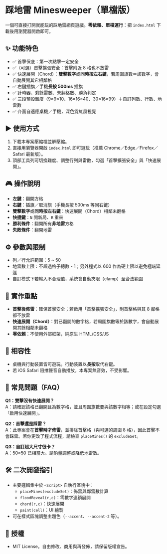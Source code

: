 # 踩地雷 Minesweeper（單檔版）

一個可直接打開就能玩的踩地雷網頁遊戲。**零依賴、單檔運行**：把 `index.html` 下載後用瀏覽器開啟即可。

## ✨ 功能特色
- ✅ 首擊保底：第一次點擊一定安全
- ✅（可選）首擊擴張安全：首擊附近 8 格也不放雷
- ✅ 快速展開（Chord）：**雙擊數字**或**同時按左右鍵**，若周圍旗數＝該數字，會自動展開其它相鄰格
- ✅ 右鍵插旗／手機**長按 500ms** 插旗
- ✅ 計時器、剩餘雷數、未翻格數、勝負判定
- ✅ 三段預設難度（9×9×10、16×16×40、30×16×99）＋自訂列數、行數、地雷數
- ✅ 介面自適應桌機／手機，深色霓虹風視覺

## ▶️ 使用方式
1. 下載本專案壓縮檔並解壓縮。
2. 直接用瀏覽器開啟 `index.html` 即可遊玩（推薦 Chrome／Edge／Firefox／Safari 最新版）。
3. 頂部工具列可切換難度、調整行列與雷數，勾選「首擊擴張安全」與「快速展開」。

## 🎮 操作說明
- **左鍵**：翻開方格
- **右鍵**：插旗／取消旗（手機長按 500ms 等同右鍵）
- **雙擊數字**或**同時按左右鍵**：快速展開（Chord）相鄰未翻格
- **快捷鍵**：`N` 開新局、`R` 重來
- **勝利條件**：翻開所有**非地雷**方格
- **失敗條件**：翻開地雷

## ⚙️ 參數與限制
- 列／行允許範圍：5 ~ 50
- 地雷數上限：不超過格子總數 - 1；另外程式以 600 作為硬上限以避免極端延遲
- 自訂模式下若輸入不合理值，系統會自動夾限（clamp）至合法範圍

## 🧠 實作重點
- **首擊後佈雷**：確保首擊安全；若啟用「首擊擴張安全」，則首擊格與其 8 鄰格都不放雷
- **快速展開（Chord）**：對已翻開的數字格，若周圍旗數等於該數字，會自動展開其餘相鄰未翻格
- **零依賴**：不使用外部框架，純原生 HTML/CSS/JS

## 📱 相容性
- 桌機與行動裝置皆可遊玩。行動裝置以**長按**取代右鍵。
- 若 iOS Safari 阻擋聲音自動播放，本專案無音效，不受影響。

## 🧩 常見問題（FAQ）
**Q1：雙擊沒有快速展開？**  
A：請確認該格已翻開且為數字格，並且周圍旗數要與該數字相等；或在設定勾選「啟用快速展開」。

**Q2：首擊還是踩雷？**  
A：此專案會在**首擊時才佈雷**，並排除首擊格（與可選的周圍 8 格），因此首擊不會踩雷。若你更改了程式流程，請檢查 `placeMines()` 的 `excludeSet`。

**Q3：自訂超大尺寸很卡？**  
A：50×50 已相當大。請酌量調整或降低地雷數。

## 🛠️ 二次開發指引
- 主要邏輯集中於 `<script>` 自執行區塊中：
  - `placeMines(excludeSet)`：佈雷與鄰雷數計算  
  - `floodReveal(r,c)`：零數字連鎖展開  
  - `chord(r,c)`：快速展開  
  - `paint(cell)`：UI 繪製
- 可在樣式區塊調整主題色（`--accent`、`--accent-2` 等）。

## 📄 授權
- MIT License。自由修改、商用與再發佈，請保留版權宣告。
